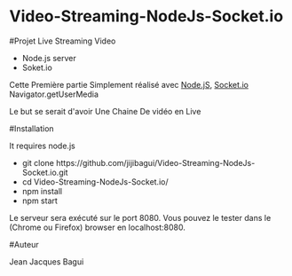 # Video-Streaming-NodeJs-Socket.io

#Projet Live Streaming Video 

<ul>
<li>Node.js server</li>
<li>Soket.io</li>
</ul>
Cette Première partie Simplement réalisé avec <a href="https://nodejs.org">Node.jS</a>, <a href="http://socket.io/">Socket.io</a>
Navigator.getUserMedia

<p>Le but se serait d'avoir Une Chaine De vidéo en Live </p>

#Installation

It requires node.js
<ul>
<li>git clone https://github.com/jijibagui/Video-Streaming-NodeJs-Socket.io.git</li>
<li>cd Video-Streaming-NodeJs-Socket.io/</li>
<li>npm install</li>
<li>npm start</li>
</ul>
Le serveur sera exécuté sur le port 8080. Vous pouvez le tester dans le (Chrome ou Firefox) browser en localhost:8080.

#Auteur

Jean Jacques Bagui
